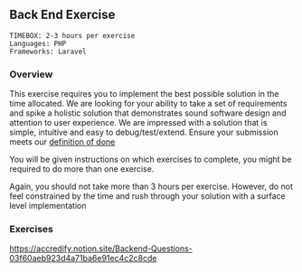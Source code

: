 ## Back End Exercise

```
TIMEBOX: 2-3 hours per exercise
Languages: PHP
Frameworks: Laravel
```

### Overview

This exercise requires you to implement the best possible solution in the time allocated. We are looking for your ability to take a 
set of requirements and spike a holistic solution that demonstrates sound software design and attention to user experience. We are impressed with a solution that is simple, intuitive and easy to debug/test/extend.
Ensure your submission meets our [definition of done](../definition-of-done.md)

You will be given instructions on which exercises to complete, you might be required to do more than one exercise.

Again, you should not take more than 3 hours per exercise.
However, do not feel constrained by the time and rush through your solution with a surface level implementation
 
### Exercises
https://accredify.notion.site/Backend-Questions-03f60aeb923d4a71ba6e91ec4c2c8cde
